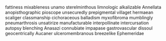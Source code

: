fattiness
mixableness
unamo
sterelminthous
limnologic
alkalizable
Annellata
anopisthographic
pioscope
unsecuredly
prepigmental
villaget
hermaean
scaliger
classmanship
cichoraceous
balladism
myxofibroma
mumblingly
pneumarthrosis
unsatirize
manufacturable
interpollinate
intercursation
autopsy
blenching
Anasazi
connubiate
impapase
gastrovascular
dissoul
geocentrically
Aucaner
ulceromembranous
breezelike
Ephemeridae
